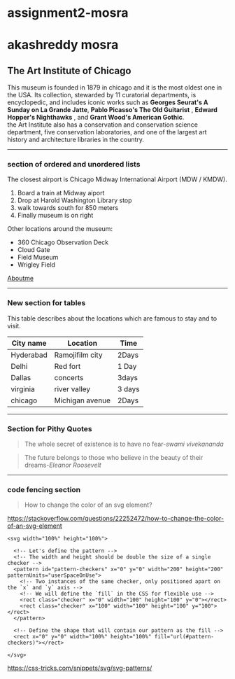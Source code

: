 # assignment2-mosra
# akashreddy mosra
## The Art Institute of Chicago

This museum is founded in 1879 in chicago and it is the most oldest one in the USA. Its collection, stewarded by 11 curatorial departments, is encyclopedic, and includes iconic works such as **Georges Seurat's A Sunday on La Grande Jatte**, **Pablo Picasso's The Old Guitarist** , **Edward Hopper's Nighthawks** , and **Grant Wood's American Gothic**.<br> the Art Institute also has a conservation and conservation science department, five conservation laboratories, and one of the largest art history and architecture libraries in the country.


***

### section of ordered and unordered lists
The closest airport is Chicago Midway International Airport (MDW / KMDW).

1. Board a train at Midway aiport
2. Drop at Harold Washington Library stop
3. walk towards south for 850 meters
4. Finally museum is on right

Other locations around the museum:
* 360 Chicago Observation Deck
* Cloud Gate
* Field Museum
* Wrigley Field

[Aboutme](https://github.com/akashreddymosra/assignment2-mosra/blob/main/AboutMe.md)

***

### New section for tables

This table describes about the locations which are famous to stay and to visit.

| City name |  Location       | Time  |
| -----     | -----           | ----  |
| Hyderabad | Ramojifilm city | 2Days |
| Delhi     |   Red fort      | 1 Day |
| Dallas    |  concerts       | 3days |
| virginia  |  river valley   | 3 days|
| chicago   | Michigan avenue | 2Days |

***

### Section for Pithy Quotes 

> The whole secret of existence is to have no fear-*swami vivekananda*

> The future belongs to those who believe in the beauty of their dreams-*Eleanor Roosevelt*

***

### code fencing section

> How to change the color of an svg element?

<https://stackoverflow.com/questions/22252472/how-to-change-the-color-of-an-svg-element>

```
<svg width="100%" height="100%">
    
  <!-- Let's define the pattern -->
  <!-- The width and height should be double the size of a single checker -->
  <pattern id="pattern-checkers" x="0" y="0" width="200" height="200" patternUnits="userSpaceOnUse">
    <!-- Two instances of the same checker, only positioned apart on the `x` and `y` axis -->
    <!-- We will define the `fill` in the CSS for flexible use -->
    <rect class="checker" x="0" width="100" height="100" y="0"></rect>
    <rect class="checker" x="100" width="100" height="100" y="100"></rect>
  </pattern>
  
  <!-- Define the shape that will contain our pattern as the fill -->
  <rect x="0" y="0" width="100%" height="100%" fill="url(#pattern-checkers)"></rect>
  
</svg>
```

<https://css-tricks.com/snippets/svg/svg-patterns/>
